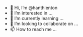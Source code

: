 - 👋 Hi, I’m @hanthienton
- 👀 I’m interested in ...
- 🌱 I’m currently learning ...
- 💞️ I’m looking to collaborate on ...
- 📫 How to reach me ...

<!---
hanthienton/hanthienton is a ✨ special ✨ repository because its `README.md` (this file) appears on your GitHub profile.
You can click the Preview link to take a look at your changes.
--->
